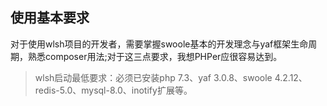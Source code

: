 ## 使用基本要求

对于使用wlsh项目的开发者，需要掌握swoole基本的开发理念与yaf框架生命周期，熟悉composer用法;对于这三点要求，我想PHPer应很容易达到。

> wlsh启动最低要求：必须已安装php 7.3、yaf 3.0.8、swoole 4.2.12、redis-5.0、mysql-8.0、inotify扩展等。
